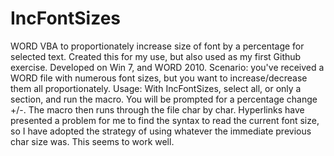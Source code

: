 # IncFontSizes
WORD VBA to proportionately increase size of font by a percentage for selected text.
Created this for my use, but also used as my first Github exercise.
Developed on Win 7, and WORD 2010.
Scenario: you've received a WORD file with numerous font sizes, but you want to increase/decrease them all proportionately.
Usage: With IncFontSizes, select all, or only a section, and run the macro. You will be prompted for a percentage change +/-.
The macro then runs through the file char by char. Hyperlinks have presented a problem for me to find the syntax to read the
current font size, so I have adopted the strategy of using whatever the immediate previous char size was. This seems to work well.
